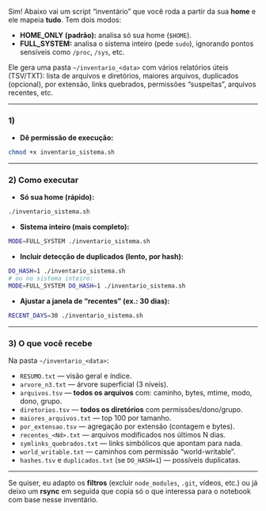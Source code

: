 Sim! Abaixo vai um script “inventário” que você roda a partir da sua **home** e ele mapeia **tudo**. Tem dois modos:

* **HOME\_ONLY (padrão):** analisa só sua home (`$HOME`).
* **FULL\_SYSTEM:** analisa o sistema inteiro (pede `sudo`), ignorando pontos sensíveis como `/proc`, `/sys`, etc.

Ele gera uma pasta `~/inventario_<data>` com vários relatórios úteis (TSV/TXT): lista de arquivos e diretórios, maiores arquivos, duplicados (opcional), por extensão, links quebrados, permissões “suspeitas”, arquivos recentes, etc.

---

### 1)

* **Dê permissão de execução:**

```bash
chmod +x inventario_sistema.sh
```

---

### 2) Como executar

* **Só sua home (rápido):**

```bash
./inventario_sistema.sh
```

* **Sistema inteiro (mais completo):**

```bash
MODE=FULL_SYSTEM ./inventario_sistema.sh
```

* **Incluir detecção de duplicados (lento, por hash):**

```bash
DO_HASH=1 ./inventario_sistema.sh
# ou no sistema inteiro:
MODE=FULL_SYSTEM DO_HASH=1 ./inventario_sistema.sh
```

* **Ajustar a janela de “recentes” (ex.: 30 dias):**

```bash
RECENT_DAYS=30 ./inventario_sistema.sh
```

---

### 3) O que você recebe

Na pasta `~/inventario_<data>`:

* `RESUMO.txt` — visão geral e índice.
* `arvore_n3.txt` — árvore superficial (3 níveis).
* `arquivos.tsv` — **todos os arquivos** com: caminho, bytes, mtime, modo, dono, grupo.
* `diretorios.tsv` — **todos os diretórios** com permissões/dono/grupo.
* `maiores_arquivos.txt` — top 100 por tamanho.
* `por_extensao.tsv` — agregação por extensão (contagem e bytes).
* `recentes_<Nd>.txt` — arquivos modificados nos últimos N dias.
* `symlinks_quebrados.txt` — links simbólicos que apontam para nada.
* `world_writable.txt` — caminhos com permissão “world-writable”.
* `hashes.tsv` e `duplicados.txt` (se `DO_HASH=1`) — possíveis duplicatas.

---

Se quiser, eu adapto os **filtros** (excluir `node_modules`, `.git`, vídeos, etc.) ou já deixo um **rsync** em seguida que copia só o que interessa para o notebook com base nesse inventário.
